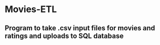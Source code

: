 # Movies-ETL
## Program to take .csv input files for movies and ratings and uploads to SQL database
